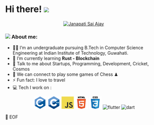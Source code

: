 # Hi there! <img src="https://github.com/TheDudeThatCode/TheDudeThatCode/blob/master/Assets/Hi.gif" width="35" />
<p align="center">
<a href="https://www.linkedin.com/in/ajay-janapati-2a3946231" target="blank"><img align="center" src="https://cdn.jsdelivr.net/npm/simple-icons@3.0.1/icons/linkedin.svg" alt="Janapati Sai Ajay" height="30" width="30" /></a>&nbsp;
<!-- <a href="https://twitter.com/JMummalaneni" target="blank"><img align="center" src="https://cdn.jsdelivr.net/npm/simple-icons@3.0.1/icons/twitter.svg" alt="JMummalaneni" height="30" width="30" /></a>&nbsp; -->
<!-- <a href="https://discordapp.com/users/Jashwanth#4637" target="blank"><img align="center" src="https://cdn.jsdelivr.net/npm/simple-icons@3.0.1/icons/discord.svg" alt="Jashwanth#4637" height="40" width="30" /></a>&nbsp; -->

</p>

### <img src="https://github.com/TheDudeThatCode/TheDudeThatCode/blob/master/Assets/Developer.gif" width="45" /> About me:
- 👨‍🎓 I’m an undergraduate pursuing B.Tech in Computer Science Engineering at Indian Institute of Technology, Guwahati.
- 🌱 I’m currently learning **Rust - Blockchain**
- 💬 Talk to me about Startups, Programming, Development, Cricket, Cosmos
- 👯 We can connect to play some games of Chess ♟
- ⚡ Fun fact: I love to travel
- 💻 Tech I work on :

<p align="center">
      <img src="https://raw.githubusercontent.com/devicons/devicon/master/icons/c/c-original.svg" alt="c" width="40" height="40"/> 
      <img src="https://raw.githubusercontent.com/devicons/devicon/master/icons/cplusplus/cplusplus-original.svg" alt="cplusplus" width="40" height="40"/> 
      <img src="https://raw.githubusercontent.com/devicons/devicon/master/icons/javascript/javascript-original.svg" alt="javascript" width="40" height="40"/> 
      <img src="https://raw.githubusercontent.com/devicons/devicon/master/icons/html5/html5-original-wordmark.svg" alt="html5" width="40" height="40"/> 
      <img src="https://raw.githubusercontent.com/devicons/devicon/master/icons/css3/css3-original-wordmark.svg" alt="css3" width="40" height="40"/> 
      <img src="https://www.vectorlogo.zone/logos/flutterio/flutterio-icon.svg" alt="flutter" width="40" height="40"/> 
      <img src="https://www.vectorlogo.zone/logos/dartlang/dartlang-icon.svg" alt="dart" width="40" height="40"/> 
</p>

💾 EOF
